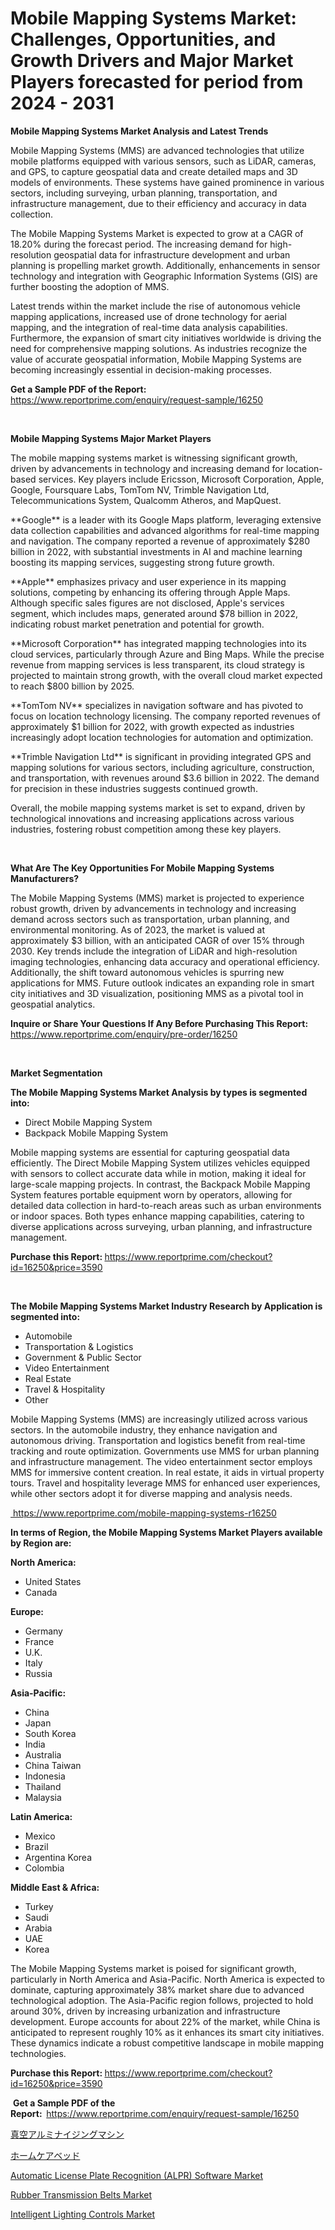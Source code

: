 <p><h1>Mobile Mapping Systems Market: Challenges, Opportunities, and Growth Drivers and Major Market Players forecasted for period from 2024 - 2031</h1></p><p><strong>Mobile Mapping Systems Market Analysis and Latest Trends</strong></p>
<p><p>Mobile Mapping Systems (MMS) are advanced technologies that utilize mobile platforms equipped with various sensors, such as LiDAR, cameras, and GPS, to capture geospatial data and create detailed maps and 3D models of environments. These systems have gained prominence in various sectors, including surveying, urban planning, transportation, and infrastructure management, due to their efficiency and accuracy in data collection.</p><p>The Mobile Mapping Systems Market is expected to grow at a CAGR of 18.20% during the forecast period. The increasing demand for high-resolution geospatial data for infrastructure development and urban planning is propelling market growth. Additionally, enhancements in sensor technology and integration with Geographic Information Systems (GIS) are further boosting the adoption of MMS.</p><p>Latest trends within the market include the rise of autonomous vehicle mapping applications, increased use of drone technology for aerial mapping, and the integration of real-time data analysis capabilities. Furthermore, the expansion of smart city initiatives worldwide is driving the need for comprehensive mapping solutions. As industries recognize the value of accurate geospatial information, Mobile Mapping Systems are becoming increasingly essential in decision-making processes.</p></p>
<p><strong>Get a Sample PDF of the Report:&nbsp;</strong> <a href="https://www.reportprime.com/enquiry/request-sample/16250">https://www.reportprime.com/enquiry/request-sample/16250</a></p>
<p>&nbsp;</p>
<p><strong>Mobile Mapping Systems Major Market Players</strong></p>
<p><p>The mobile mapping systems market is witnessing significant growth, driven by advancements in technology and increasing demand for location-based services. Key players include Ericsson, Microsoft Corporation, Apple, Google, Foursquare Labs, TomTom NV, Trimble Navigation Ltd, Telecommunications System, Qualcomm Atheros, and MapQuest.</p><p>**Google** is a leader with its Google Maps platform, leveraging extensive data collection capabilities and advanced algorithms for real-time mapping and navigation. The company reported a revenue of approximately $280 billion in 2022, with substantial investments in AI and machine learning boosting its mapping services, suggesting strong future growth.</p><p>**Apple** emphasizes privacy and user experience in its mapping solutions, competing by enhancing its offering through Apple Maps. Although specific sales figures are not disclosed, Apple's services segment, which includes maps, generated around $78 billion in 2022, indicating robust market penetration and potential for growth.</p><p>**Microsoft Corporation** has integrated mapping technologies into its cloud services, particularly through Azure and Bing Maps. While the precise revenue from mapping services is less transparent, its cloud strategy is projected to maintain strong growth, with the overall cloud market expected to reach $800 billion by 2025.</p><p>**TomTom NV** specializes in navigation software and has pivoted to focus on location technology licensing. The company reported revenues of approximately $1 billion for 2022, with growth expected as industries increasingly adopt location technologies for automation and optimization.</p><p>**Trimble Navigation Ltd** is significant in providing integrated GPS and mapping solutions for various sectors, including agriculture, construction, and transportation, with revenues around $3.6 billion in 2022. The demand for precision in these industries suggests continued growth.</p><p>Overall, the mobile mapping systems market is set to expand, driven by technological innovations and increasing applications across various industries, fostering robust competition among these key players.</p></p>
<p>&nbsp;</p>
<p><strong>What Are The Key Opportunities For Mobile Mapping Systems Manufacturers?</strong></p>
<p><p>The Mobile Mapping Systems (MMS) market is projected to experience robust growth, driven by advancements in technology and increasing demand across sectors such as transportation, urban planning, and environmental monitoring. As of 2023, the market is valued at approximately $3 billion, with an anticipated CAGR of over 15% through 2030. Key trends include the integration of LiDAR and high-resolution imaging technologies, enhancing data accuracy and operational efficiency. Additionally, the shift toward autonomous vehicles is spurring new applications for MMS. Future outlook indicates an expanding role in smart city initiatives and 3D visualization, positioning MMS as a pivotal tool in geospatial analytics.</p></p>
<p><strong>Inquire or Share Your Questions If Any Before Purchasing This Report:</strong> <a href="https://www.reportprime.com/enquiry/pre-order/16250">https://www.reportprime.com/enquiry/pre-order/16250</a></p>
<p>&nbsp;</p>
<p><strong>Market Segmentation</strong></p>
<p><strong>The Mobile Mapping Systems Market Analysis by types is segmented into:</strong></p>
<p><ul><li>Direct Mobile Mapping System</li><li>Backpack Mobile Mapping System</li></ul></p>
<p><p>Mobile mapping systems are essential for capturing geospatial data efficiently. The Direct Mobile Mapping System utilizes vehicles equipped with sensors to collect accurate data while in motion, making it ideal for large-scale mapping projects. In contrast, the Backpack Mobile Mapping System features portable equipment worn by operators, allowing for detailed data collection in hard-to-reach areas such as urban environments or indoor spaces. Both types enhance mapping capabilities, catering to diverse applications across surveying, urban planning, and infrastructure management.</p></p>
<p><strong>Purchase this Report:&nbsp;</strong><a href="https://www.reportprime.com/checkout?id=16250&price=3590">https://www.reportprime.com/checkout?id=16250&price=3590</a></p>
<p>&nbsp;</p>
<p><strong>The Mobile Mapping Systems Market Industry Research by Application is segmented into:</strong></p>
<p><ul><li>Automobile</li><li>Transportation & Logistics</li><li>Government & Public Sector</li><li>Video Entertainment</li><li>Real Estate</li><li>Travel & Hospitality</li><li>Other</li></ul></p>
<p><p>Mobile Mapping Systems (MMS) are increasingly utilized across various sectors. In the automobile industry, they enhance navigation and autonomous driving. Transportation and logistics benefit from real-time tracking and route optimization. Governments use MMS for urban planning and infrastructure management. The video entertainment sector employs MMS for immersive content creation. In real estate, it aids in virtual property tours. Travel and hospitality leverage MMS for enhanced user experiences, while other sectors adopt it for diverse mapping and analysis needs.</p></p>
<p><a href="https://www.reportprime.com/mobile-mapping-systems-r16250">&nbsp;https://www.reportprime.com/mobile-mapping-systems-r16250</a></p>
<p><strong>In terms of Region, the Mobile Mapping Systems Market Players available by Region are:</strong></p>
<p>
    <p> <strong> North America: </strong>
        <ul>
            <li>United States</li>
            <li>Canada</li>
        </ul>
        </p> 
    <p> <strong> Europe: </strong>
        <ul>
            <li>Germany</li>
            <li>France</li>
            <li>U.K.</li>
            <li>Italy</li>
            <li>Russia</li>
        </ul>
        </p> 
    <p> <strong> Asia-Pacific: </strong>
        <ul>
            <li>China</li>
            <li>Japan</li>
            <li>South Korea</li>
            <li>India</li>
            <li>Australia</li>
            <li>China Taiwan</li>
            <li>Indonesia</li>
            <li>Thailand</li>
            <li>Malaysia</li>
        </ul>
        </p> 
    <p> <strong> Latin America: </strong>
        <ul>
            <li>Mexico</li>
            <li>Brazil</li>
            <li>Argentina Korea</li>
            <li>Colombia</li>
        </ul>
        </p> 
    <p> <strong> Middle East & Africa: </strong>
        <ul>
            <li>Turkey</li>
            <li>Saudi</li>
            <li>Arabia</li>
            <li>UAE</li>
            <li>Korea</li>
        </ul>
    </p>
    </p>
<p><p>The Mobile Mapping Systems market is poised for significant growth, particularly in North America and Asia-Pacific. North America is expected to dominate, capturing approximately 38% market share due to advanced technological adoption. The Asia-Pacific region follows, projected to hold around 30%, driven by increasing urbanization and infrastructure development. Europe accounts for about 22% of the market, while China is anticipated to represent roughly 10% as it enhances its smart city initiatives. These dynamics indicate a robust competitive landscape in mobile mapping technologies.</p></p>
<p><strong>Purchase this Report: </strong><a href="https://www.reportprime.com/checkout?id=16250&price=3590">https://www.reportprime.com/checkout?id=16250&price=3590</a></p>
<p>&nbsp;<strong>Get a Sample PDF of the Report:&nbsp;&nbsp;</strong><a href="https://www.reportprime.com/enquiry/request-sample/16250">https://www.reportprime.com/enquiry/request-sample/16250</a></p>
<p><strong></strong></p>
<p><p><a href="https://medium.com/@alioukaye1/vacuum-aluminizing-machine-market-%E3%81%AF-%E3%82%B3%E3%82%B9%E3%83%88%E7%AE%A1%E7%90%86%E3%81%A8%E5%8A%B9%E7%8E%87%E5%90%91%E4%B8%8A%E3%82%92%E5%84%AA%E5%85%88%E3%81%97%E3%81%BE%E3%81%99-%E3%81%95%E3%82%89%E3%81%AB-%E5%A0%B1%E5%91%8A%E6%9B%B8%E3%81%AF%E5%B8%82%E5%A0%B4%E3%81%AE%E9%9C%80%E8%A6%81%E9%9D%A2%E3%81%A8%E4%BE%9B%E7%B5%A6%E9%9D%A2%E3%81%AE%E4%B8%A1%E6%96%B9%E3%82%92%E3%82%AB%E3%83%90%E3%83%BC%E3%81%97%E3%81%A6%E3%81%84%E3%81%BE%E3%81%99-vacuum-28503b5589ca">真空アルミナイジングマシン</a></p><p><a href="https://medium.com/@alioukaye1/home-caring-bed-market-%E3%81%AF-%E3%82%B3%E3%82%B9%E3%83%88%E7%AE%A1%E7%90%86%E3%81%A8%E5%8A%B9%E7%8E%87%E5%90%91%E4%B8%8A%E3%82%92%E5%84%AA%E5%85%88%E3%81%97%E3%81%BE%E3%81%99-%E3%81%95%E3%82%89%E3%81%AB-%E5%A0%B1%E5%91%8A%E6%9B%B8%E3%81%AF%E5%B8%82%E5%A0%B4%E3%81%AE%E9%9C%80%E8%A6%81%E9%9D%A2%E3%81%A8%E4%BE%9B%E7%B5%A6%E9%9D%A2%E3%81%AE%E4%B8%A1%E6%96%B9%E3%82%92%E3%82%AB%E3%83%90%E3%83%BC%E3%81%97%E3%81%A6%E3%81%84%E3%81%BE%E3%81%99-home-caring-bed-%E5%B8%82%E5%A0%B4%E3%81%AF-e1446502c98a?postPublishedType=initial">ホームケアベッド</a></p><p><a href="https://issuu.com/reportprime-2/docs/automatic-license-plate-recognition_41ae9e28a1880e">Automatic License Plate Recognition (ALPR) Software Market</a></p><p><a href="https://www.linkedin.com/pulse/future-insights-rubber-transmission-belts-market-trends-rc9de?trackingId=hnTXfagAQnyQreEpNyou%2Bw%3D%3D">Rubber Transmission Belts Market</a></p><p><a href="https://github.com/RoccoManning/Market-Research-Report-List-6/blob/main/intelligent-lighting-controls-market.md">Intelligent Lighting Controls Market</a></p></p>